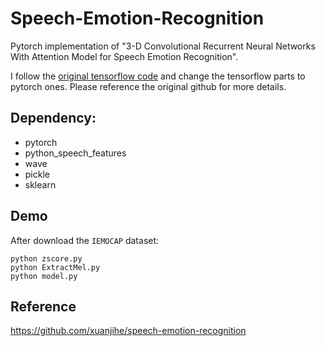 # Speech-Emotion-Recognition

Pytorch implementation of "3-D Convolutional Recurrent Neural Networks With Attention Model for Speech Emotion Recognition".

I follow the [original tensorflow code](https://github.com/xuanjihe/speech-emotion-recognition) and change the tensorflow parts to pytorch ones. Please reference the original github for more details.


## Dependency:

* pytorch
* python_speech_features
* wave
* pickle
* sklearn

## Demo

After download the `IEMOCAP` dataset:

```
python zscore.py
python ExtractMel.py
python model.py
```

## Reference

https://github.com/xuanjihe/speech-emotion-recognition

